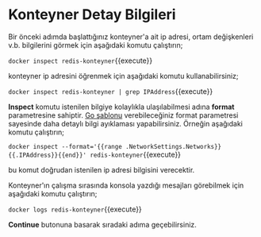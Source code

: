 # Konteyner Detay Bilgileri

Bir önceki adımda başlattığınız konteyner'a ait ip adresi, ortam değişkenleri v.b. bilgilerini görmek için aşağıdaki komutu çalıştırın;

`docker inspect redis-konteyner`{{execute}}

konteyner ip adresini öğrenmek için aşağıdaki komutu kullanabilirsiniz;

`docker inspect redis-konteyner | grep IPAddress`{{execute}}

**Inspect** komutu istenilen bilgiye kolaylıkla ulaşılabilmesi adına **format** parametresine sahiptir.  [Go şablonu](https://golang.org/pkg/text/template/) verebileceğiniz format parametresi sayesinde daha detaylı bilgi ayıklaması yapabilirsiniz. Örneğin aşağıdaki komutu çalıştırın;

`docker inspect --format='{{range .NetworkSettings.Networks}}{{.IPAddress}}{{end}}' redis-konteyner`{{execute}}

bu komut doğrudan istenilen ip adresi bilgisini verecektir.

Konteyner'ın çalışma sırasında konsola yazdığı mesajları görebilmek için aşağıdaki komutu çalıştırın;

`docker logs redis-konteyner`{{execute}}

**Continue** butonuna basarak sıradaki adıma geçebilirsiniz.
